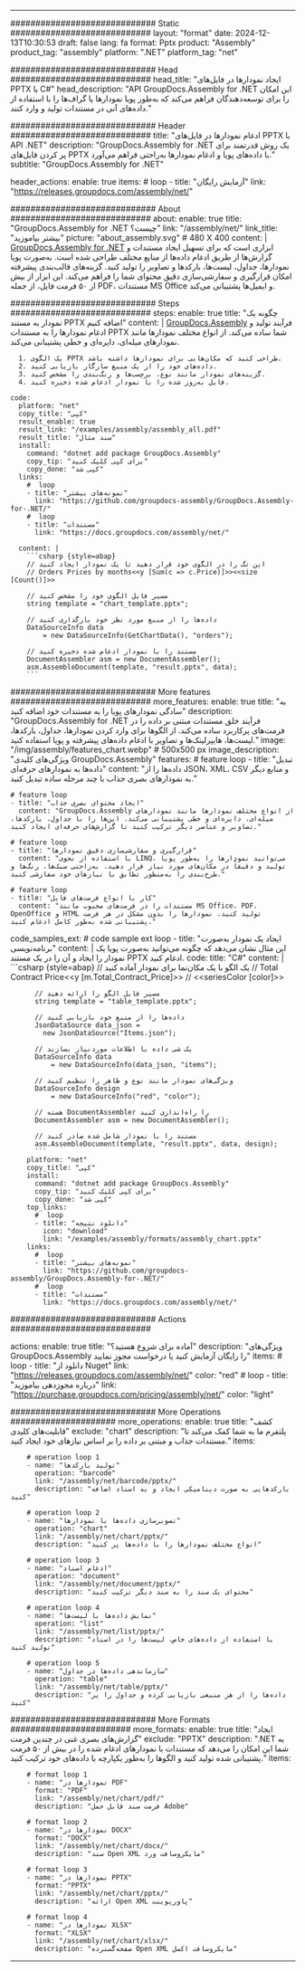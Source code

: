 



---
############################# Static ############################
layout: "format"
date:  2024-12-13T10:30:53
draft: false
lang: fa
format: Pptx
product: "Assembly"
product_tag: "assembly"
platform: ".NET"
platform_tag: "net"

############################# Head ############################
head_title: "ایجاد نمودارها در فایل‌های PPTX با C#"
head_description: "API GroupDocs.Assembly for .NET این امکان را برای توسعه‌دهندگان فراهم می‌کند که به‌طور پویا نمودارها یا گراف‌ها را با استفاده از داده‌های آنی در مستندات تولید و وارد کنند."

############################# Header ############################
title: "ادغام نمودارها در فایل‌های PPTX با API .NET" 
description: "GroupDocs.Assembly for .NET یک روش قدرتمند برای پر کردن فایل‌های PPTX با داده‌های پویا و ادغام نمودارها به‌راحتی فراهم می‌آورد."
subtitle: "GroupDocs.Assembly for .NET" 

header_actions:
  enable: true
  items:
    #  loop
    - title: "آزمایش رایگان"
      link: "https://releases.groupdocs.com/assembly/net/"
      
############################# About ############################
about:
    enable: true
    title: "GroupDocs.Assembly for .NET چیست؟"
    link: "/assembly/net/"
    link_title: "بیشتر بیاموزید"
    picture: "about_assembly.svg" # 480 X 400
    content: |
       [GroupDocs.Assembly for .NET](/assembly/net/) ابزاری است که برای تسهیل ایجاد مستندات و گزارش‌ها از طریق ادغام داده‌ها از منابع مختلف طراحی شده است. به‌صورت پویا نمودارها، جداول، لیست‌ها، بارکدها و تصاویر را تولید کنید. گزینه‌های قالب‌بندی پیشرفته امکان قرارگیری و سفارشی‌سازی دقیق محتوای شما را فراهم می‌کند. این ابزار از بیش از ۵۰ فرمت فایل، از جمله PDF، مستندات MS Office و ایمیل‌ها پشتیبانی می‌کند.

############################# Steps ############################
steps:
    enable: true
    title: "چگونه یک نمودار به مستند PPTX اضافه کنیم"
    content: |
      [GroupDocs.Assembly](/assembly/net/) فرآیند تولید و ادغام نمودارها را به مستندات PPTX شما ساده می‌کند. از انواع مختلف نمودارها مانند نمودارهای میله‌ای، دایره‌ای و خطی پشتیبانی می‌کند.
      
      1. یک الگوی PPTX طراحی کنید که مکان‌هایی برای نمودارها داشته باشد.
      2. داده‌های خود را از یک منبع سازگار بازیابی کنید.
      3. گزینه‌های نمودار مانند نوع، برچسب‌ها و رنگ‌بندی را مشخص کنید.
      4. فایل به‌روز شده را با نمودار ادغام شده ذخیره کنید.
   
    code:
      platform: "net"
      copy_title: "کپی"
      result_enable: true
      result_link: "/examples/assembly/assembly_all.pdf"
      result_title: "سند مثال"
      install:
        command: "dotnet add package GroupDocs.Assembly"
        copy_tip: "برای کپی کلیک کنید"
        copy_done: "کپی شد"
      links:
        #  loop
        - title: "نمونه‌های بیشتر"
          link: "https://github.com/groupdocs-assembly/GroupDocs.Assembly-for-.NET/"
        #  loop
        - title: "مستندات"
          link: "https://docs.groupdocs.com/assembly/net/"
          
      content: |
        ```csharp {style=abap}
        // این تگ را در الگوی خود قرار دهید تا یک نمودار ایجاد کنید
        // Orders Prices by months<<y [Sum(c => c.Price)]>><<size [Count()]>>

        // مسیر فایل الگوی خود را مشخص کنید
        string template = "chart_template.pptx";

        // داده‌ها را از منبع مورد نظر خود بارگذاری کنید
        DataSourceInfo data 
            = new DataSourceInfo(GetChartData(), "orders");

        // مستند را با نمودار ادغام شده ذخیره کنید
        DocumentAssembler asm = new DocumentAssembler();
        asm.AssembleDocument(template, "result.pptx", data);
        ```            

############################# More features ############################
more_features:
  enable: true
  title: "به سادگی نمودارهای پویا را به مستندات خود اضافه کنید"
  description: "GroupDocs.Assembly for .NET فرآیند خلق مستندات مبتنی بر داده را در فرمت‌های پرکاربرد ساده می‌کند. از الگوها برای وارد کردن نمودارها، جداول، بارکدها، لیست‌ها، هایپرلینک‌ها و تصاویر با ادغام داده‌های پیشرفته و پویا استفاده کنید."
  image: "/img/assembly/features_chart.webp" # 500x500 px
  image_description: "ویژگی‌های کلیدی GroupDocs.Assembly"
  features:
    # feature loop
    - title: "تبدیل داده‌ها به نمودارهای حرفه‌ای"
      content: "داده‌ها را از JSON، XML، CSV و منابع دیگر به نمودارهای بصری جذاب با چند مرحله ساده تبدیل کنید."

    # feature loop
    - title: "ایجاد محتوای بصری جذاب"
      content: "GroupDocs.Assembly از انواع مختلف نمودارها مانند نمودارهای میله‌ای، دایره‌ای و خطی پشتیبانی می‌کند. این‌ها را با جداول، بارکدها، تصاویر و عناصر دیگر ترکیب کنید تا گزارش‌های حرفه‌ای ایجاد کنید."

    # feature loop
    - title: "قرارگیری و سفارشی‌سازی دقیق نمودارها"
      content: "با استفاده از نحوی LINQ، می‌توانید نمودارها را به‌طور پویا تولید و دقیقاً در مکان‌های مورد نیاز قرار دهید. به‌راحتی سبک‌ها، رنگ‌ها و طرح‌بندی را به‌منظور تطابق با نیازهای خود سفارشی کنید."

    # feature loop
    - title: "کار با انواع فرمت‌های فایل"
      content: "مستندات را در فرمت‌های محبوب مانند MS Office، PDF، OpenOffice و HTML تولید کنید. نمودارها را بدون مشکل در هر فرمت پشتیبانی شده به‌طور کامل ادغام کنید."
      
  code_samples_ext:
    # code sample ext loop
    - title: "ایجاد یک نمودار به‌صورت برنامه‌نویسی"
      content: |
        این مثال نشان می‌دهد که چگونه می‌توانید به‌صورت پویا یک نمودار را ایجاد و آن را در یک مستند PPTX ادغام کنید.
      code:
        title: "C#"
        content: |
          ```csharp {style=abap}
          // یک الگو با یک مکان‌نما برای نمودار آماده کنید
          // Total Contract Price<<y [m.Total_Contract_Price]>>
          // <<seriesColor [color]>>

          // مسیر فایل الگو را ارائه دهید
          string template = "table_template.pptx";

          // داده‌ها را از منبع خود بازیابی کنید
          JsonDataSource data_json = 
            new JsonDataSource("Items.json");

          // یک شی داده با اطلاعات موردنیاز بسازید
          DataSourceInfo data 
              = new DataSourceInfo(data_json, "items");

          // ویژگی‌های نمودار مانند نوع و ظاهر را تنظیم کنید
          DataSourceInfo design 
              = new DataSourceInfo("red", "color");

          // هسته DocumentAssembler را راه‌اندازی کنید
          DocumentAssembler asm = new DocumentAssembler();

          // مستند را با نمودار شامل شده صادر کنید
          asm.AssembleDocument(template, "result.pptx", data, design);
          ```
        platform: "net"
        copy_title: "کپی"
        install:
          command: "dotnet add package GroupDocs.Assembly"
          copy_tip: "برای کپی کلیک کنید"
          copy_done: "کپی شد"
        top_links:
          #  loop
          - title: "دانلود نتیجه"
            icon: "download"
            link: "/examples/assembly/formats/assembly_chart.pptx"
        links:
          #  loop
          - title: "نمونه‌های بیشتر"
            link: "https://github.com/groupdocs-assembly/GroupDocs.Assembly-for-.NET/"
          #  loop
          - title: "مستندات"
            link: "https://docs.groupdocs.com/assembly/net/"
            

            


############################# Actions ############################

actions:
  enable: true
  title: "آماده برای شروع هستید؟"
  description: "ویژگی‌های GroupDocs.Assembly را رایگان آزمایش کنید یا درخواست مجوز نمایید"
  items:
    #  loop
    - title: "دانلود از Nuget"
      link: "https://releases.groupdocs.com/assembly/net/"
      color: "red"
        #  loop
    - title: "درباره مجوزدهی بیاموزید"
      link: "https://purchase.groupdocs.com/pricing/assembly/net/"
      color: "light"


############################# More Operations #####################
more_operations:
    enable: true
    title: "کشف قابلیت‌های کلیدی"
    exclude: "chart"
    description: "پلتفرم ما به شما کمک می‌کند تا مستندات جذاب و مبتنی بر داده را بر اساس نیازهای خود ایجاد کنید."
    items: 
          
        # operation loop 1
        - name: "تولید بارکدها"
          operation: "barcode"
          link: "/assembly/net/barcode/pptx/"
          description: "بارکدهایی به صورت دینامیکی ایجاد و به اسناد اضافه کنید"

        # operation loop 2
        - name: "تصویرسازی داده‌ها با نمودارها"
          operation: "chart"
          link: "/assembly/net/chart/pptx/"
          description: "انواع مختلف نمودارها را با داده‌ها پر کنید"

        # operation loop 3
        - name: "ادغام اسناد"
          operation: "document"
          link: "/assembly/net/document/pptx/"
          description: "محتوای یک سند را به سند دیگر ترکیب کنید"

        # operation loop 4
        - name: "نمایش داده‌ها با لیست‌ها"
          operation: "list"
          link: "/assembly/net/list/pptx/"
          description: "با استفاده از داده‌های خاص، لیست‌ها را در اسناد تولید کنید"

        # operation loop 5
        - name: "سازماندهی داده‌ها در جداول"
          operation: "table"
          link: "/assembly/net/table/pptx/"
          description: "داده‌ها را از هر منبعی بازیابی کرده و جداول را پر کنید"
         
          
############################# More Formats ########################
more_formats:
    enable: true
    title: "ایجاد گزارش‌های بصری غنی در چندین فرمت"
    exclude: "PPTX"
    description: ".NET به شما این امکان را می‌دهد که مستندات با نمودارهای ادغام شده را در بیش از ۵۰ فرمت پشتیبانی شده تولید کنید و الگوها را به‌طور یکپارچه با داده‌های خود ترکیب کنید."
    items: 
          
        # format loop 1
        - name: "نمودارها در PDF"
          format: "PDF"
          link: "/assembly/net/chart/pdf/"
          description: "فرمت سند قابل حمل Adobe"
          
        # format loop 2
        - name: "نمودارها در DOCX"
          format: "DOCX"
          link: "/assembly/net/chart/docx/"
          description: "سند Open XML مایکروسافت ورد"
          
        # format loop 3
        - name: "نمودارها در PPTX"
          format: "PPTX"
          link: "/assembly/net/chart/pptx/"
          description: "ارائه Open XML پاورپوینت"
          
        # format loop 4
        - name: "نمودارها در XLSX"
          format: "XLSX"
          link: "/assembly/net/chart/xlsx/"
          description: "صفحه‌گسترده Open XML مایکروسافت اکسل"


          

---